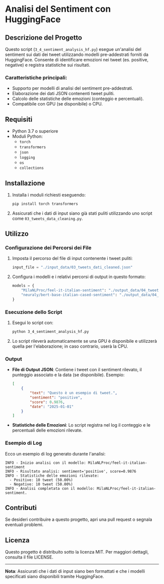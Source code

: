 
# Analisi del Sentiment con HuggingFace

## Descrizione del Progetto

Questo script (`3_4_sentiment_analysis_hf.py`) esegue un'analisi del sentiment sui dati dei tweet utilizzando modelli pre-addestrati forniti da HuggingFace. Consente di identificare emozioni nei tweet (es. positive, negative) e registra statistiche sui risultati.

### Caratteristiche principali:
- Supporto per modelli di analisi del sentiment pre-addestrati.
- Elaborazione dei dati JSON contenenti tweet puliti.
- Calcolo delle statistiche delle emozioni (conteggio e percentuali).
- Compatibile con GPU (se disponibile) o CPU.

## Requisiti

- Python 3.7 o superiore
- Moduli Python:
  - `torch`
  - `transformers`
  - `json`
  - `logging`
  - `os`
  - `collections`

## Installazione

1. Installa i moduli richiesti eseguendo:
   ```bash
   pip install torch transformers
   ```
2. Assicurati che i dati di input siano già stati puliti utilizzando uno script come `03_tweets_data_cleaning.py`.

## Utilizzo

### Configurazione dei Percorsi dei File

1. Imposta il percorso del file di input contenente i tweet puliti:
   ```python
   input_file = "./input_data/03_tweets_dati_cleaned.json"
   ```
2. Configura i modelli e i relativi percorsi di output in questo formato:
   ```python
   models = {
       "MilaNLProc/feel-it-italian-sentiment": "./output_data/04_tweets_sentiment_analysis_feel_it.json",
       "neuraly/bert-base-italian-cased-sentiment": "./output_data/04_tweets_sentiment_analysis_bert_italian.json"
   }
   ```

### Esecuzione dello Script

1. Esegui lo script con:
   ```bash
   python 3_4_sentiment_analysis_hf.py
   ```

2. Lo script rileverà automaticamente se una GPU è disponibile e utilizzerà quella per l'elaborazione; in caso contrario, userà la CPU.

### Output

- **File di Output JSON**: Contiene i tweet con il sentiment rilevato, il punteggio associato e la data (se disponibile). Esempio:
  ```json
  [
      {
          "text": "Questo è un esempio di tweet.",
          "sentiment": "positive",
          "score": 0.9876,
          "date": "2025-01-01"
      }
  ]
  ```

- **Statistiche delle Emozioni**: Lo script registra nel log il conteggio e le percentuali delle emozioni rilevate.

### Esempio di Log

Ecco un esempio di log generato durante l'analisi:
```
INFO - Inizio analisi con il modello: MilaNLProc/feel-it-italian-sentiment
INFO - Risultato analisi: sentiment='positive', score=0.9876
INFO - Statistiche delle emozioni rilevate:
  - Positive: 10 tweet (50.00%)
  - Negative: 10 tweet (50.00%)
INFO - Analisi completata con il modello: MilaNLProc/feel-it-italian-sentiment.
```

## Contributi

Se desideri contribuire a questo progetto, apri una pull request o segnala eventuali problemi.

## Licenza

Questo progetto è distribuito sotto la licenza MIT. Per maggiori dettagli, consulta il file LICENSE.

---

**Nota**: Assicurati che i dati di input siano ben formattati e che i modelli specificati siano disponibili tramite HuggingFace.
